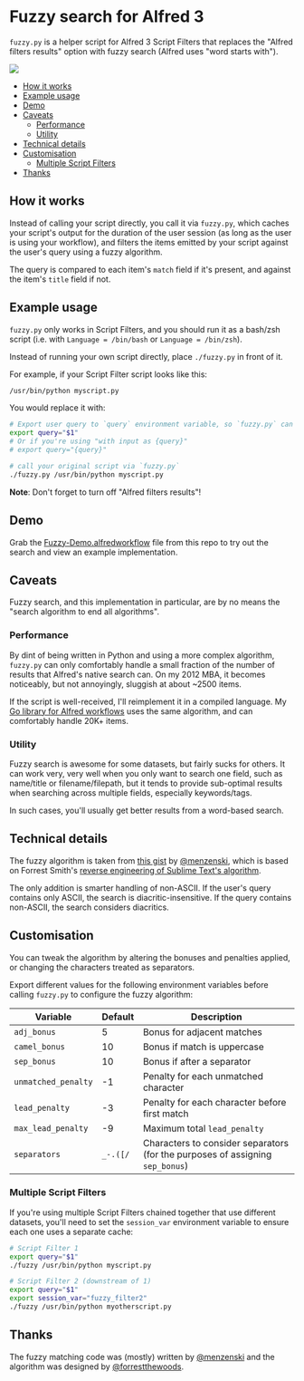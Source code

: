 
Fuzzy search for Alfred 3
=========================

`fuzzy.py` is a helper script for Alfred 3 Script Filters that replaces the "Alfred filters results" option with fuzzy search (Alfred uses "word starts with").

![](./demo.gif "")

<!-- MarkdownTOC autolink="true" bracket="round" depth="3" autoanchor="true" -->

- [How it works](#how-it-works)
- [Example usage](#example-usage)
- [Demo](#demo)
- [Caveats](#caveats)
    - [Performance](#performance)
    - [Utility](#utility)
- [Technical details](#technical-details)
- [Customisation](#customisation)
    - [Multiple Script Filters](#multiple-script-filters)
- [Thanks](#thanks)

<!-- /MarkdownTOC -->

<a name="how-it-works"></a>
How it works
------------

Instead of calling your script directly, you call it via `fuzzy.py`, which caches your script's output for the duration of the user session (as long as the user is using your workflow), and filters the items emitted by your script against the user's query using a fuzzy algorithm.

The query is compared to each item's `match` field if it's present, and against the item's `title` field if not.


<a name="example-usage"></a>
Example usage
-------------

`fuzzy.py` only works in Script Filters, and you should run it as a bash/zsh script (i.e. with `Language = /bin/bash` or `Language = /bin/zsh`).

Instead of running your own script directly, place `./fuzzy.py` in front of it.

For example, if your Script Filter script looks like this:

```bash
/usr/bin/python myscript.py
```

You would replace it with:

```bash
# Export user query to `query` environment variable, so `fuzzy.py` can read it
export query="$1"
# Or if you're using "with input as {query}"
# export query="{query}"

# call your original script via `fuzzy.py`
./fuzzy.py /usr/bin/python myscript.py
```

**Note**: Don't forget to turn off "Alfred filters results"!


<a name="demo"></a>
Demo
----

Grab the [Fuzzy-Demo.alfredworkflow][demo] file from this repo to try out the search and view an example implementation.


<a name="caveats"></a>
Caveats
-------

Fuzzy search, and this implementation in particular, are by no means the "search algorithm to end all algorithms".


<a name="performance"></a>
### Performance ###

By dint of being written in Python and using a more complex algorithm, `fuzzy.py` can only comfortably handle a small fraction of the number of results that Alfred's native search can. On my 2012 MBA, it becomes noticeably, but not annoyingly, sluggish at about ~2500 items.

If the script is well-received, I'll reimplement it in a compiled language. My [Go library for Alfred workflows][awgo] uses the same algorithm, and can comfortably handle 20K+ items.


<a name="utility"></a>
### Utility ###

Fuzzy search is awesome for some datasets, but fairly sucks for others. It can work very, very well when you only want to search one field, such as name/title or filename/filepath, but it tends to provide sub-optimal results when searching across multiple fields, especially keywords/tags.

In such cases, you'll usually get better results from a word-based search.


<a name="technical-details"></a>
Technical details
-----------------

The fuzzy algorithm is taken from [this gist][pyversion] by [@menzenski][menzenski], which is based on Forrest Smith's [reverse engineering of Sublime Text's algorithm][forrest].

The only addition is smarter handling of non-ASCII. If the user's query contains only ASCII, the search is diacritic-insensitive. If the query contains non-ASCII, the search considers diacritics.


<a name="customisation"></a>
Customisation
-------------

You can tweak the algorithm by altering the bonuses and penalties applied, or changing the characters treated as separators.

Export different values for the following environment variables before calling `fuzzy.py` to configure the fuzzy algorithm:

|       Variable      |  Default  |                  Description                  |
|---------------------|-----------|-----------------------------------------------|
| `adj_bonus`         | 5         | Bonus for adjacent matches                    |
| `camel_bonus`       | 10        | Bonus if match is uppercase                   |
| `sep_bonus`         | 10        | Bonus if after a separator                    |
| `unmatched_penalty` | -1        | Penalty for each unmatched character          |
| `lead_penalty`      | -3        | Penalty for each character before first match |
| `max_lead_penalty`  | -9        | Maximum total `lead_penalty`                  |
| `separators`        | `_-.([/ ` | Characters to consider separators (for the purposes of assigning `sep_bonus`)                                              |


<a name="multiple-script-filters"></a>
### Multiple Script Filters ###

If you're using multiple Script Filters chained together that use different datasets, you'll need to set the `session_var` environment variable to ensure each one uses a separate cache:

```bash
# Script Filter 1
export query="$1"
./fuzzy /usr/bin/python myscript.py

# Script Filter 2 (downstream of 1)
export query="$1"
export session_var="fuzzy_filter2"
./fuzzy /usr/bin/python myotherscript.py
```

<a name="thanks"></a>
Thanks
------

The fuzzy matching code was (mostly) written by [@menzenski][menzenski] and the algorithm was designed by [@forrestthewoods][forrestthewoods].


[awgo]: https://github.com/deanishe/awgo
[demo]: ./Fuzzy-Demo-0.2.alfredworkflow
[forrest]: https://blog.forrestthewoods.com/reverse-engineering-sublime-text-s-fuzzy-match-4cffeed33fdb
[forrestthewoods]: https://github.com/forrestthewoods
[menzenski]: https://github.com/menzenski
[pyversion]: https://gist.github.com/menzenski/f0f846a254d269bd567e2160485f4b89
